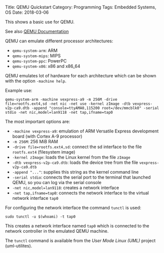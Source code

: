 Title: QEMU Quickstart
Category: Programming
Tags: Embedded Systems, OS
Date: 2018-03-06

This shows a basic use for QEMU.

See also [QEMU Documentation](https://www.qemu.org/docs/master/system/index.html)


QEMU can emulate different processor architectures:

- `qemu-system-arm`: ARM
- `qemu-system-mips`: MIPS 
- `qemu-system-ppc`: PowerPC 
- `qemu-system-x86`: x86 and x86_64

QEMU emulates lot of hardware for each architecture which can be shown with the option `-machine help`.

Example use:

`qemu-system-arm -machine vexpress-a9 -m 256M -drive file=rootfs.ext4,sd -net nic -net use -kernel zImage -dtb vexpress-v2p-ca9.dtb -append "console=ttyAMA0,115200 root=/dev/mmcblk0" -serial stdio -net nic,model=lan9118 -net tap,ifname=tap0`


The most important options are:

- `-machine vexpress-a9`: emulation of ARM Versatile Express development board (with Cortex A-9 processor)
- `-m 256M`: 256 MiB RAM
- `-drive file=rootfs.ext4,sd`: connect the sd interface to the file `rootfs.ext4` (filesystem image)
- `-kernel zImage`: loads the Linux kernel from the file `zImage`
- `-dtb vexpress-v2p-ca9.dtb`: loads the device tree from the file `vexpress-v2p-ca9.dtb`
- `-append "..."`: supplies this string as the kernel command line
- `-serial stdio`: connects the serial port to the terminal that launched QEMU, so you can log via the serial console
- `-net nic,model=lan9118`: creates a network interface
- `-net tap,ifname=tap0`: connects the network interface to the virtual network interface `tap0`


For configuring the network interface the command `tunctl` is used:

`sudo tunctl -u $(whoami) -t tap0`

This creates a network interface named `tap0` which is connected to the network controller in the emulated QEMU machine.

The `tunctl` command is available from the *User Mode Linux (UML)* project (uml-utilites).
